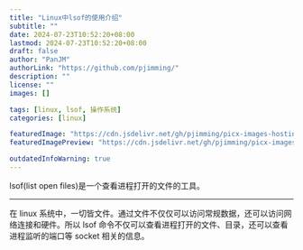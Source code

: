 ```yaml
---
title: "Linux中lsof的使用介绍"
subtitle: ""
date: 2024-07-23T10:52:20+08:00
lastmod: 2024-07-23T10:52:20+08:00
draft: false
author: "PanJM"
authorLink: "https://github.com/pjimming/"
description: ""
license: ""
images: []

tags: [linux, lsof, 操作系统]
categories: [linux]

featuredImage: "https://cdn.jsdelivr.net/gh/pjimming/picx-images-hosting@master/20240723/image-image.2yy91c2jla.webp"
featuredImagePreview: "https://cdn.jsdelivr.net/gh/pjimming/picx-images-hosting@master/20240723/image-image.2yy91c2jla.webp"

outdatedInfoWarning: true
---
```


lsof(list open files)是一个查看进程打开的文件的工具。

<!--more-->

---

在 linux 系统中，一切皆文件。通过文件不仅仅可以访问常规数据，还可以访问网络连接和硬件。所以 lsof 命令不仅可以查看进程打开的文件、目录，还可以查看进程监听的端口等 socket 相关的信息。
